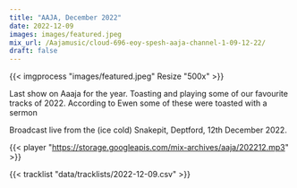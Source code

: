 ```yaml
---
title: "AAJA, December 2022"
date: 2022-12-09
images: images/featured.jpeg
mix_url: /Aajamusic/cloud-696-eoy-spesh-aaja-channel-1-09-12-22/
draft: false
---
```


{{< imgprocess "images/featured.jpeg" Resize "500x" >}}

Last show on Aaaja for the year. Toasting and playing some of our favourite tracks of 2022. 
According to Ewen some of these were toasted with a sermon

Broadcast live from the (ice cold) Snakepit, Deptford, 12th December 2022.

{{< player "https://storage.googleapis.com/mix-archives/aaja/202212.mp3" >}}

{{< tracklist "data/tracklists/2022-12-09.csv" >}}
